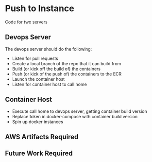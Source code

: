 # Push to Instance

Code for two servers

## Devops Server

The devops server should do the following:

* Listen for pull requests
* Create a local branch of the repo that it can build from
* Build (or kick off the build of) the containers
* Push (or kick of the push of) the containers to the ECR
* Launch the container host
* Listen for container host to call home

## Container Host

* Execute call home to devops server, getting container build version
* Replace token in docker-compose with container build version
* Spin up docker instances

## AWS Artifacts Required

## Future Work Required


